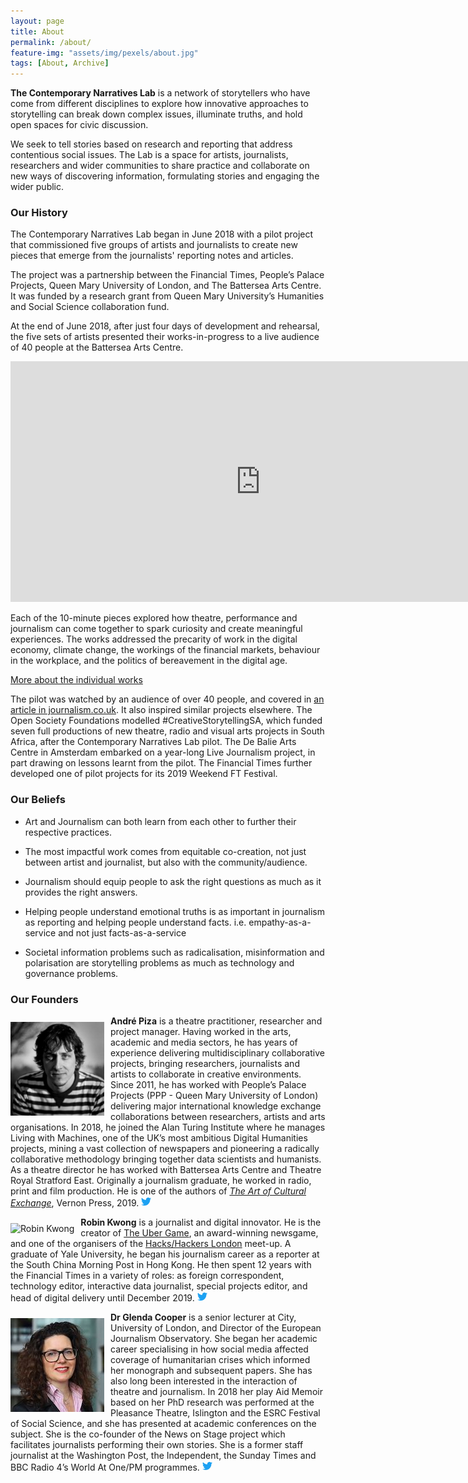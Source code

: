 ```yaml
---
layout: page
title: About
permalink: /about/
feature-img: "assets/img/pexels/about.jpg"
tags: [About, Archive]
---
```


**The Contemporary Narratives Lab** is a network of storytellers who have come from different disciplines to explore how innovative approaches to storytelling can break down complex issues, illuminate truths, and hold open spaces for civic discussion.

We seek to tell stories based on research and reporting that address contentious social issues. The Lab is a space for artists, journalists, researchers and wider communities to share practice and collaborate on new ways of discovering information, formulating stories and engaging the wider public.

### Our History

The Contemporary Narratives Lab began in June 2018 with a pilot project that commissioned five groups of artists and journalists to create new pieces that emerge from the journalists' reporting notes and articles.

The project was a partnership between the Financial Times, People’s Palace Projects, Queen Mary University of London, and The Battersea Arts Centre. It was funded by a research grant from Queen Mary University’s Humanities and Social Science collaboration fund.

At the end of June 2018, after just four days of development and rehearsal, the five sets of artists presented their works-in-progress to a live audience of 40 people at the Battersea Arts Centre. 

<div class="videowrapper">
<iframe width="800" height="385" src="https://www.youtube.com/embed/Q6O_iX6YOEw" frameborder="0" allow="accelerometer; autoplay; encrypted-media; gyroscope; picture-in-picture" allowfullscreen></iframe>
</div>

Each of the 10-minute pieces explored how theatre, performance and journalism can come together to spark curiosity and create meaningful experiences. The works addressed the precarity of work in the digital economy, climate change, the workings of the financial markets, behaviour in the workplace, and the politics of bereavement in the digital age.

[More about the individual works](/works/)

The pilot was watched by an audience of over 40 people, and covered in [an article in journalism.co.uk](https://www.journalism.co.uk/news/the-financial-times-experiments-mixing-journalism-with-performance-to-engage-wider-audiences/s2/a724520/). It also inspired similar projects elsewhere. The Open Society Foundations modelled #CreativeStorytellingSA, which funded seven full productions of new theatre, radio and visual arts projects in South Africa, after the Contemporary Narratives Lab pilot. The De Balie Arts Centre in Amsterdam embarked on a year-long Live Journalism project, in part drawing on lessons learnt from the pilot. The Financial Times further developed one of pilot projects for its 2019 Weekend FT Festival.


### Our Beliefs

* Art and Journalism can both learn from each other to further their respective practices. 

* The most impactful work comes from equitable co-creation, not just between artist and journalist, but also with the community/audience.

* Journalism should equip people to ask the right questions as much as it provides the right answers.

* Helping people understand emotional truths is as important in journalism as reporting and helping people understand facts. i.e. empathy-as-a-service and not just facts-as-a-service

* Societal information problems such as radicalisation, misinformation and polarisation are storytelling problems as much as  technology and governance problems.

### Our Founders

<p>
	<img 
	alt="Andre Piza" 
	src="/assets/img/andre.jpeg"
	width="150px"
	height="150px"
	style="float: left; margin-right: 10px; margin-top: 10px; padding: 0;">

<strong>André Piza</strong> is a theatre practitioner, researcher and project manager. Having worked in the arts, academic and media sectors, he has years of experience delivering multidisciplinary collaborative projects, bringing researchers, journalists and artists to collaborate in creative environments. Since 2011, he has worked with People’s Palace Projects (PPP - Queen Mary University of London) delivering major international knowledge exchange collaborations between researchers, artists and arts organisations. In 2018, he joined the Alan Turing Institute where he manages Living with Machines, one of the UK’s most ambitious Digital Humanities projects, mining a vast collection of newspapers and pioneering a radically collaborative methodology bringing together data scientists and humanists. As a theatre director he has worked with Battersea Arts Centre and Theatre Royal Stratford East. Originally a journalism graduate, he worked in radio, print and film production. He is one of the authors of <i><a href="https://peoplespalaceprojects.org.uk/en/projects/the-art-of-cultural-exchange/" target="blank">The Art of Cultural Exchange</a></i>, Vernon Press, 2019. <a href="https://twitter.com/andrepiza"><svg xmlns="http://www.w3.org/2000/svg" width="16" height="16" fill="rgba(29,161,242,1.00)" class="bi bi-twitter" viewBox="0 0 16 16">
  <path d="M5.026 15c6.038 0 9.341-5.003 9.341-9.334 0-.14 0-.282-.006-.422A6.685 6.685 0 0 0 16 3.542a6.658 6.658 0 0 1-1.889.518 3.301 3.301 0 0 0 1.447-1.817 6.533 6.533 0 0 1-2.087.793A3.286 3.286 0 0 0 7.875 6.03a9.325 9.325 0 0 1-6.767-3.429 3.289 3.289 0 0 0 1.018 4.382A3.323 3.323 0 0 1 .64 6.575v.045a3.288 3.288 0 0 0 2.632 3.218 3.203 3.203 0 0 1-.865.115 3.23 3.23 0 0 1-.614-.057 3.283 3.283 0 0 0 3.067 2.277A6.588 6.588 0 0 1 .78 13.58a6.32 6.32 0 0 1-.78-.045A9.344 9.344 0 0 0 5.026 15z"/>
</svg></a>
</p>

<p>
<img 
	alt="Robin Kwong" 
	src="https://avatars3.githubusercontent.com/u/6748749?s=150&v=4" 
	style="float: left; margin-right: 10px; margin-top: 10px; padding: 0;">

<strong>Robin Kwong</strong> is a journalist and digital innovator. He is the creator of <a href="https://ig.ft.com/ubergame/" target="blank">The Uber Game</a>, an award-winning newsgame, and one of the organisers of the <a href="https://www.hackshackersldn.co.uk/" target="blank">Hacks/Hackers London</a> meet-up. A graduate of Yale University, he began his journalism career as a reporter at the South China Morning Post in Hong Kong. He then spent 12 years with the Financial Times in a variety of roles: as foreign correspondent, technology editor, interactive data journalist, special projects editor, and head of digital delivery until December 2019.
<a href="https://twitter.com/robinkwong"><svg xmlns="http://www.w3.org/2000/svg" width="16" height="16" fill="rgba(29,161,242,1.00)" class="bi bi-twitter" viewBox="0 0 16 16">
  <path d="M5.026 15c6.038 0 9.341-5.003 9.341-9.334 0-.14 0-.282-.006-.422A6.685 6.685 0 0 0 16 3.542a6.658 6.658 0 0 1-1.889.518 3.301 3.301 0 0 0 1.447-1.817 6.533 6.533 0 0 1-2.087.793A3.286 3.286 0 0 0 7.875 6.03a9.325 9.325 0 0 1-6.767-3.429 3.289 3.289 0 0 0 1.018 4.382A3.323 3.323 0 0 1 .64 6.575v.045a3.288 3.288 0 0 0 2.632 3.218 3.203 3.203 0 0 1-.865.115 3.23 3.23 0 0 1-.614-.057 3.283 3.283 0 0 0 3.067 2.277A6.588 6.588 0 0 1 .78 13.58a6.32 6.32 0 0 1-.78-.045A9.344 9.344 0 0 0 5.026 15z"/>
</svg></a>

</p>
 
<p>
	<img 
	alt="Glenda Cooper" 
	src="/assets/img/glenda.jpg"
	width="150px"
	height="150px"
	style="float: left; margin-right: 10px; margin-top: 10px; padding: 0;">

<strong>Dr Glenda Cooper</strong> is a senior lecturer at City, University of London, and Director of the European Journalism Observatory. She began her academic career specialising in how social media affected coverage of humanitarian crises which informed her monograph and subsequent papers. She has also long been interested in the interaction of theatre and journalism. In 2018 her play Aid Memoir based on her PhD research was performed at the Pleasance Theatre, Islington and the ESRC Festival of Social Science, and she has presented at academic conferences on the subject.  She is the co-founder of the News on Stage project which facilitates journalists performing their own stories. She is a former staff journalist at the Washington Post, the Independent, the Sunday Times and BBC Radio 4’s World At One/PM programmes. <a href="https://twitter.com/glendacooper"><svg xmlns="http://www.w3.org/2000/svg" width="16" height="16" fill="rgba(29,161,242,1.00)" class="bi bi-twitter" viewBox="0 0 16 16">
  <path d="M5.026 15c6.038 0 9.341-5.003 9.341-9.334 0-.14 0-.282-.006-.422A6.685 6.685 0 0 0 16 3.542a6.658 6.658 0 0 1-1.889.518 3.301 3.301 0 0 0 1.447-1.817 6.533 6.533 0 0 1-2.087.793A3.286 3.286 0 0 0 7.875 6.03a9.325 9.325 0 0 1-6.767-3.429 3.289 3.289 0 0 0 1.018 4.382A3.323 3.323 0 0 1 .64 6.575v.045a3.288 3.288 0 0 0 2.632 3.218 3.203 3.203 0 0 1-.865.115 3.23 3.23 0 0 1-.614-.057 3.283 3.283 0 0 0 3.067 2.277A6.588 6.588 0 0 1 .78 13.58a6.32 6.32 0 0 1-.78-.045A9.344 9.344 0 0 0 5.026 15z"/>
</svg></a>
</p>